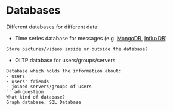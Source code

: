 # Databases
Different databases for different data:
- Time series database for messages (e.g. [MongoDB](https://www.mongodb.com/), [InfluxDB](https://www.influxdata.com/))
```ad-question
Store pictures/videos inside or outside the database?
```
- OLTP database for users/groups/servers 
````ad-info
Database which holds the information about:
- users
- users' friends
- joined servers/groups of users
```ad-question
What kind of database?
Graph database, SQL Database
````